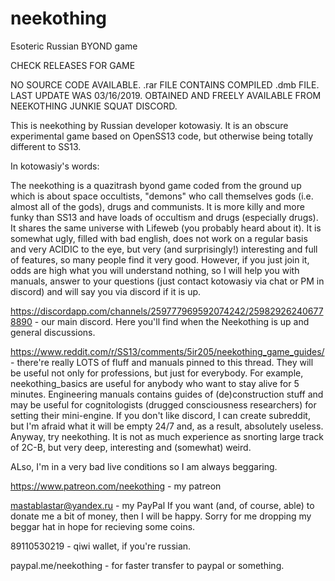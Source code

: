 # neekothing
Esoteric Russian BYOND game

CHECK RELEASES FOR GAME

NO SOURCE CODE AVAILABLE. .rar FILE CONTAINS COMPILED .dmb FILE. LAST UPDATE WAS 03/16/2019. OBTAINED AND FREELY AVAILABLE FROM NEEKOTHING JUNKIE SQUAT DISCORD.

This is neekothing by Russian developer kotowasiy. It is an obscure experimental game based on OpenSS13 code, but otherwise being totally different to SS13.

In kotowasiy's words:

The neekothing is a quazitrash byond game coded from the ground up which is about space occultists, "demons" who call themselves gods (i.e. almost all of the gods), drugs and communists. It is more killy and more funky than SS13 and have loads of occultism and drugs (especially drugs). It shares the same universe with Lifeweb (you probably heard about it). It is somewhat ugly, filled with bad english, does not work on a regular basis and very ACIDIC to the eye, but very (and surprisingly!) interesting and full of features, so many people find it very good. However, if you just join it, odds are high what you will understand nothing, so I will help you with manuals, answer to your questions (just contact kotowasiy via chat or PM in discord) and will say you via discord if it is up.

https://discordapp.com/channels/259777969592074242/259829262406778890 - our main discord. Here you'll find when the Neekothing is up and general discussions.

https://www.reddit.com/r/SS13/comments/5ir205/neekothing_game_guides/ - there're really LOTS of fluff and manuals pinned to this thread. They will be useful not only for professions, but just for everybody. For example, neekothing_basics are useful for anybody who want to stay alive for 5 minutes. Engineering manuals contains guides of (de)construction stuff and may be useful for cognitologists (drugged consciousness researchers) for setting their mini-engine. If you don't like discord, I can create subreddit, but I'm afraid what it will be empty 24/7 and, as a result, absolutely useless. Anyway, try neekothing. It is not as much experience as snorting large track of 2C-B, but very deep, interesting and (somewhat) weird.

ALso, I'm in a very bad live conditions so I am always beggaring.

https://www.patreon.com/neekothing - my patreon

mastablastar@yandex.ru - my PayPal If you want (and, of course, able) to donate me a bit of money, then I will be happy. Sorry for me dropping my beggar hat in hope for recieving some coins.

89110530219 - qiwi wallet, if you're russian.

paypal.me/neekothing - for faster transfer to paypal or something.
